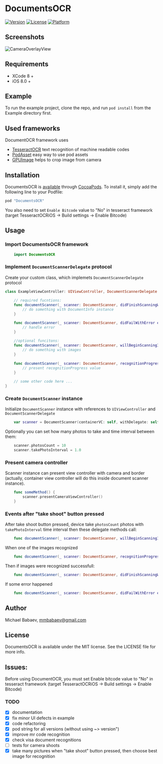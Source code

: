 # DocumentsOCR

[![Version](https://img.shields.io/cocoapods/v/DocumentsOCR.svg?style=flat)](http://cocoapods.org/pods/DocumentsOCR)
[![License](https://img.shields.io/cocoapods/l/DocumentsOCR.svg?style=flat)](http://cocoapods.org/pods/DocumentsOCR)
[![Platform](https://img.shields.io/cocoapods/p/DocumentsOCR.svg?style=flat)](http://cocoapods.org/pods/DocumentsOCR)

## Screenshots 

![CameraOverlayView](http://s18.postimg.org/kto1gsn09/VV2_RO78u_XCM.jpg)

## Requirements

- XCode 8 +
- iOS 8.0 +

## Example

To run the example project, clone the repo, and run `pod install` from the Example directory first.

## Used frameworks 

DocumentOCR framework uses
- [TesseractOCR](https://github.com/gali8/Tesseract-OCR-iOS) text recognition of machine readable codes
- [PodAsset](http://cocoapods.org/pods/PodAsset) easy way to use pod assets
- [GPUImage](http://cocoapods.org/pods/GPUImage) helps to crop image from camera

## Installation

DocumentsOCR is [available](https://cocoapods.org/pods/DocumentsOCR) through [CocoaPods](http://cocoapods.org). To install
it, simply add the following line to your Podfile:

```ruby
pod "DocumentsOCR"
```

You also need to set `Enable Bitcode` value to "No" in tesseract framework (target TesseractOCRiOS -> Build settings -> Enable Bitcode)

## Usage

### Import DocumentsOCR framework

```swift
    import DocumentsOCR
```

### Implement `DocumentScannerDelegate` protocol
 Create your custom class, which implemets `DocumentScannerDelegate` protocol

```swift
class ExampleViewController: UIViewController, DocumentScannerDelegate {
    
    // required fucntions:
    func documentScanner(_ scanner: DocumentScanner, didFinishScanningWithInfo info: DocumentInfo) {
        // do something with DocumentInfo instance
    }	

    func documentScanner(_ scanner: DocumentScanner, didFailWithError error: NSError) {
        // handle error
    }   
    
    //optional funcitons:
    func documentScanner(_ scanner: DocumentScanner, willBeginScanningImages images: [UIImage]) {
        // do something with images
    }
    	
    func documentScanner(_ scanner: DocumentScanner, recognitionProgress: Double) {
        // present recognitionProgress value 
    }
    	
    // some other code here ...
}
```

### Create `DocumentScanner` instance

Initialize `DocumentScanner` instance with references to `UIViewController` and `DocumentScannerDelegate`
	
```swift
	var scanner = DocumentScanner(containerVC: self, withDelegate: self)
```

Optionally you can set how many photos to take and time interval between them:
```swift
    scanner.photosCount = 10
    scanner.takePhotoInterval = 1.0
```

### Present camera controller

Scanner instance can present view controller with camera and border (actually, container view controller will do this inside document scanner instance).
```swift
	func someMethod() {
		scanner.presentCameraViewController()
	}
```

### Events after "take shoot" button pressed

After take shoot button pressed, device take `photosCount` photos with `takePhotoInterval` time interval then these delegate methods call: 

```swift
    func documentScanner(_ scanner: DocumentScanner, willBeginScanningImages images: [UIImage])

```

When one of the images recognized
```swift
    func documentScanner(_ scanner: DocumentScanner, recognitionProgress: Double) 
```

Then if images were recognized successfull:

```swift
    func documentScanner(_ scanner: DocumentScanner, didFinishScanningWithInfo info: DocumentInfo)
```

If some error happened

```swift
    func documentScanner(_ scanner: DocumentScanner, didFailWithError error: NSError)
```

## Author

Michael Babaev, mmbabaev@gmail.com

## License

DocumentsOCR is available under the MIT license. See the LICENSE file for more info.

## Issues:

Before using DocumentOCR, you must set Enable bitcode value to "No" in tesseract framework (target TesseractOCRiOS -> Build settings -> Enable Bitcode)

### TODO

- [x] documentation
- [x] fix minor UI defects in example 
- [x] code refactoring
- [x] pod string for all versions (without using ~> version")
- [x] improve mr code recognition
- [x] check visa document recognitions
- [ ] tests for camera shoots
- [x] take many pictures when "take shoot" button pressed, then choose best image for recognition
